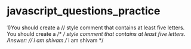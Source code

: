 # javascript_questions_practice
1)You should create a // style comment that contains at least five letters.
You should create a /* */ style comment that contains at least five letters.
Answer: 
// i am shivam
/* i am shivam */
